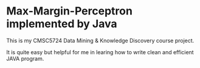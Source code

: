 # Max-Margin-Perceptron implemented by Java

This is my CMSC5724 Data Mining & Knowledge Discovery course project.

It is quite easy but helpful for me in learing how to write clean and efficient JAVA program.
